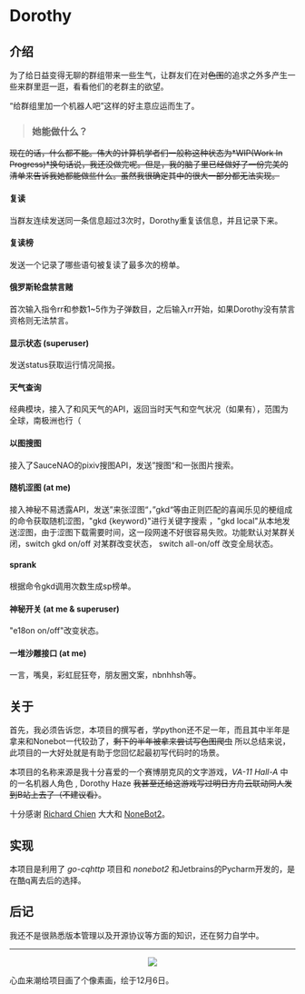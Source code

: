 # Dorothy

## 介绍

为了给日益变得无聊的群组带来一些生气，让群友们在对~~色图~~的追求之外多产生一些来群里逛一逛，看看他们的老群主的欲望。

“给群组里加一个机器人吧”这样的好主意应运而生了。

>### 她能做什么？

~~现在的话，什么都不能。伟大的计算机学者们一般称这种状态为*WIP(Work In Progress)*换句话说，我还没做完呢。但是，我的脑子里已经做好了一份完美的清单来告诉我她都能做些什么。虽然我很确定其中的很大一部分都无法实现。~~

#### 复读

当群友连续发送同一条信息超过3次时，Dorothy重复该信息，并且记录下来。

#### 复读榜

发送一个记录了哪些语句被复读了最多次的榜单。

#### 俄罗斯轮盘禁言赌

首次输入指令rr和参数1~5作为子弹数目，之后输入rr开始，如果Dorothy没有禁言资格则无法禁言。

#### 显示状态 (superuser)

发送status获取运行情况简报。

#### 天气查询

经典模块，接入了和风天气的API，返回当时天气和空气状况（如果有），范围为全球，南极洲也行（

#### 以图搜图

接入了SauceNAO的pixiv搜图API，发送”搜图“和一张图片搜索。

#### 随机涩图 (at me)

接入神秘不易透露API，发送”来张涩图“，”gkd“等由正则匹配的喜闻乐见的梗组成的命令获取随机涩图，"gkd {keyword}"进行关键字搜索
，"gkd local"从本地发送涩图，由于涩图下载需要时间，这一段网速不好很容易失败。功能默认对某群关闭，switch gkd on/off 对某群改变状态，
switch all-on/off 改变全局状态。

#### sprank

根据命令gkd调用次数生成sp榜单。

#### 神秘开关 (at me & superuser)

"e18on on/off"改变状态。

#### 一堆沙雕接口 (at me)

一言，嘴臭，彩虹屁狂夸，朋友圈文案，nbnhhsh等。

## 关于

首先，我必须告诉您，本项目的撰写者，学python还不足一年，而且其中半年是拿来和Nonebot一代较劲了，~~剩下的半年被拿来尝试写色图爬虫~~  所以总结来说，此项目的一大好处就是有助于您回忆起最初写代码时的场景。

本项目的名称来源是我十分喜爱的一个赛博朋克风的文字游戏，*VA-11 Hall-A* 中的一名机器人角色 , Dorothy Haze ~~我甚至还给这游戏写过明日方舟云联动同人发到B站上去了（不建议看）~~。

十分感谢 [Richard Chien](https://github.com/richardchien) 大大和 [NoneBot2](https://github.com/nonebot/nonebot2)。

## 实现

本项目是利用了 *go-cqhttp* 项目和 *nonebot2* 和Jetbrains的Pycharm开发的，是在酷q离去后的选择。

## 后记

我还不是很熟悉版本管理以及开源协议等方面的知识，还在努力自学中。

---

<div align=center><img src="https://github.com/QingWen45/Dorothy/blob/master/images/Dorothy.png"/></div>


心血来潮给项目画了个像素画，绘于12月6日。




